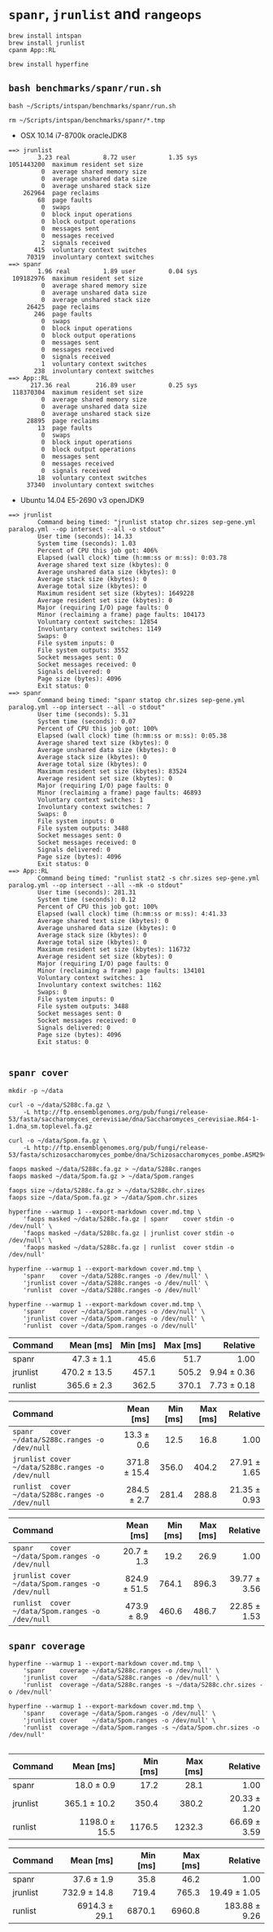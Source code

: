 # `spanr`, `jrunlist` and `rangeops`

```shell
brew install intspan
brew install jrunlist
cpanm App::RL

brew install hyperfine

```

## `bash benchmarks/spanr/run.sh`

```shell
bash ~/Scripts/intspan/benchmarks/spanr/run.sh

rm ~/Scripts/intspan/benchmarks/spanr/*.tmp

```

* OSX 10.14 i7-8700k oracleJDK8

```text
==> jrunlist
        3.23 real         8.72 user         1.35 sys
1051443200  maximum resident set size
         0  average shared memory size
         0  average unshared data size
         0  average unshared stack size
    262964  page reclaims
        68  page faults
         0  swaps
         0  block input operations
         0  block output operations
         0  messages sent
         0  messages received
         2  signals received
       415  voluntary context switches
     70319  involuntary context switches
==> spanr
        1.96 real         1.89 user         0.04 sys
 109182976  maximum resident set size
         0  average shared memory size
         0  average unshared data size
         0  average unshared stack size
     26425  page reclaims
       246  page faults
         0  swaps
         0  block input operations
         0  block output operations
         0  messages sent
         0  messages received
         0  signals received
         1  voluntary context switches
       238  involuntary context switches
==> App::RL
      217.36 real       216.89 user         0.25 sys
 118370304  maximum resident set size
         0  average shared memory size
         0  average unshared data size
         0  average unshared stack size
     28895  page reclaims
        13  page faults
         0  swaps
         0  block input operations
         0  block output operations
         0  messages sent
         0  messages received
         0  signals received
        18  voluntary context switches
     37340  involuntary context switches

```

* Ubuntu 14.04 E5-2690 v3 openJDK9

```text
==> jrunlist
        Command being timed: "jrunlist statop chr.sizes sep-gene.yml paralog.yml --op intersect --all -o stdout"
        User time (seconds): 14.33
        System time (seconds): 1.03
        Percent of CPU this job got: 406%
        Elapsed (wall clock) time (h:mm:ss or m:ss): 0:03.78
        Average shared text size (kbytes): 0
        Average unshared data size (kbytes): 0
        Average stack size (kbytes): 0
        Average total size (kbytes): 0
        Maximum resident set size (kbytes): 1649228
        Average resident set size (kbytes): 0
        Major (requiring I/O) page faults: 0
        Minor (reclaiming a frame) page faults: 104173
        Voluntary context switches: 12854
        Involuntary context switches: 1149
        Swaps: 0
        File system inputs: 0
        File system outputs: 3552
        Socket messages sent: 0
        Socket messages received: 0
        Signals delivered: 0
        Page size (bytes): 4096
        Exit status: 0
==> spanr
        Command being timed: "spanr statop chr.sizes sep-gene.yml paralog.yml --op intersect --all -o stdout"
        User time (seconds): 5.31
        System time (seconds): 0.07
        Percent of CPU this job got: 100%
        Elapsed (wall clock) time (h:mm:ss or m:ss): 0:05.38
        Average shared text size (kbytes): 0
        Average unshared data size (kbytes): 0
        Average stack size (kbytes): 0
        Average total size (kbytes): 0
        Maximum resident set size (kbytes): 83524
        Average resident set size (kbytes): 0
        Major (requiring I/O) page faults: 0
        Minor (reclaiming a frame) page faults: 46893
        Voluntary context switches: 1
        Involuntary context switches: 7
        Swaps: 0
        File system inputs: 0
        File system outputs: 3488
        Socket messages sent: 0
        Socket messages received: 0
        Signals delivered: 0
        Page size (bytes): 4096
        Exit status: 0
==> App::RL
        Command being timed: "runlist stat2 -s chr.sizes sep-gene.yml paralog.yml --op intersect --all --mk -o stdout"
        User time (seconds): 281.31
        System time (seconds): 0.12
        Percent of CPU this job got: 100%
        Elapsed (wall clock) time (h:mm:ss or m:ss): 4:41.33
        Average shared text size (kbytes): 0
        Average unshared data size (kbytes): 0
        Average stack size (kbytes): 0
        Average total size (kbytes): 0
        Maximum resident set size (kbytes): 116732
        Average resident set size (kbytes): 0
        Major (requiring I/O) page faults: 0
        Minor (reclaiming a frame) page faults: 134101
        Voluntary context switches: 1
        Involuntary context switches: 1162
        Swaps: 0
        File system inputs: 0
        File system outputs: 3488
        Socket messages sent: 0
        Socket messages received: 0
        Signals delivered: 0
        Page size (bytes): 4096
        Exit status: 0


```

## `spanr cover`

```shell
mkdir -p ~/data

curl -o ~/data/S288c.fa.gz \
    -L http://ftp.ensemblgenomes.org/pub/fungi/release-53/fasta/saccharomyces_cerevisiae/dna/Saccharomyces_cerevisiae.R64-1-1.dna_sm.toplevel.fa.gz

curl -o ~/data/Spom.fa.gz \
    -L http://ftp.ensemblgenomes.org/pub/fungi/release-53/fasta/schizosaccharomyces_pombe/dna/Schizosaccharomyces_pombe.ASM294v2.dna_sm.toplevel.fa.gz

faops masked ~/data/S288c.fa.gz > ~/data/S288c.ranges
faops masked ~/data/Spom.fa.gz > ~/data/Spom.ranges

faops size ~/data/S288c.fa.gz > ~/data/S288c.chr.sizes
faops size ~/data/Spom.fa.gz > ~/data/Spom.chr.sizes

```

```shell
hyperfine --warmup 1 --export-markdown cover.md.tmp \
    'faops masked ~/data/S288c.fa.gz | spanr    cover stdin -o /dev/null' \
    'faops masked ~/data/S288c.fa.gz | jrunlist cover stdin -o /dev/null' \
    'faops masked ~/data/S288c.fa.gz | runlist  cover stdin -o /dev/null'

hyperfine --warmup 1 --export-markdown cover.md.tmp \
    'spanr    cover ~/data/S288c.ranges -o /dev/null' \
    'jrunlist cover ~/data/S288c.ranges -o /dev/null' \
    'runlist  cover ~/data/S288c.ranges -o /dev/null'

hyperfine --warmup 1 --export-markdown cover.md.tmp \
    'spanr    cover ~/data/Spom.ranges -o /dev/null' \
    'jrunlist cover ~/data/Spom.ranges -o /dev/null' \
    'runlist  cover ~/data/Spom.ranges -o /dev/null'

```

| Command  |    Mean [ms] | Min [ms] | Max [ms] |    Relative |
|:---------|-------------:|---------:|---------:|------------:|
| spanr    |   47.3 ± 1.1 |     45.6 |     51.7 |        1.00 |
| jrunlist | 470.2 ± 13.5 |    457.1 |    505.2 | 9.94 ± 0.36 |
| runlist  |  365.6 ± 2.3 |    362.5 |    370.1 | 7.73 ± 0.18 |

| Command                                           |    Mean [ms] | Min [ms] | Max [ms] |     Relative |
|:--------------------------------------------------|-------------:|---------:|---------:|-------------:|
| `spanr    cover ~/data/S288c.ranges -o /dev/null` |   13.3 ± 0.6 |     12.5 |     16.8 |         1.00 |
| `jrunlist cover ~/data/S288c.ranges -o /dev/null` | 371.8 ± 15.4 |    356.0 |    404.2 | 27.91 ± 1.65 |
| `runlist  cover ~/data/S288c.ranges -o /dev/null` |  284.5 ± 2.7 |    281.4 |    288.8 | 21.35 ± 0.93 |

| Command                                          |    Mean [ms] | Min [ms] | Max [ms] |     Relative |
|:-------------------------------------------------|-------------:|---------:|---------:|-------------:|
| `spanr    cover ~/data/Spom.ranges -o /dev/null` |   20.7 ± 1.3 |     19.2 |     26.9 |         1.00 |
| `jrunlist cover ~/data/Spom.ranges -o /dev/null` | 824.9 ± 51.5 |    764.1 |    896.3 | 39.77 ± 3.56 |
| `runlist  cover ~/data/Spom.ranges -o /dev/null` |  473.9 ± 8.9 |    460.6 |    486.7 | 22.85 ± 1.53 |

## `spanr coverage`

```shell
hyperfine --warmup 1 --export-markdown cover.md.tmp \
    'spanr    coverage ~/data/S288c.ranges -o /dev/null' \
    'jrunlist cover    ~/data/S288c.ranges -o /dev/null' \
    'runlist  coverage ~/data/S288c.ranges -s ~/data/S288c.chr.sizes -o /dev/null'

hyperfine --warmup 1 --export-markdown cover.md.tmp \
    'spanr    coverage ~/data/Spom.ranges -o /dev/null' \
    'jrunlist cover    ~/data/Spom.ranges -o /dev/null' \
    'runlist  coverage ~/data/Spom.ranges -s ~/data/Spom.chr.sizes -o /dev/null'


```

| Command  |     Mean [ms] | Min [ms] | Max [ms] |     Relative |
|:---------|--------------:|---------:|---------:|-------------:|
| spanr    |    18.0 ± 0.9 |     17.2 |     28.1 |         1.00 |
| jrunlist |  365.1 ± 10.2 |    350.4 |    380.2 | 20.33 ± 1.20 |
| runlist  | 1198.0 ± 15.5 |   1176.5 |   1232.3 | 66.69 ± 3.59 |

| Command  |     Mean [ms] | Min [ms] | Max [ms] |      Relative |
|:---------|--------------:|---------:|---------:|--------------:|
| spanr    |    37.6 ± 1.9 |     35.8 |     46.2 |          1.00 |
| jrunlist |  732.9 ± 14.8 |    719.4 |    765.3 |  19.49 ± 1.05 |
| runlist  | 6914.3 ± 29.1 |   6870.1 |   6960.8 | 183.88 ± 9.26 |
